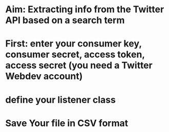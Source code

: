 
# Aim: Extracting info from the Twitter API based on a search term

# First: enter your consumer key, consumer secret, access token, access secret (you need a Twitter Webdev account)

# define your listener class 


# Save Your file in CSV format 			
			

